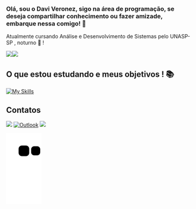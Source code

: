 ### Olá, sou o Davi Veronez, sigo na área de programação, se deseja compartilhar conhecimento ou fazer amizade, embarque nessa comigo! 👋
Atualmente cursando Análise e Desenvolvimento de Sistemas pelo UNASP-SP , noturno 🌙 !
<div>
  <a href="https://github.com/Veronez1"></a>
  <img height="150em" src="https://github-readme-stats.vercel.app/api?username=Veronez1&show_icons=true&theme=tokyonight&include_all_commits=true&count_private=true"/><img height="150em" src="https://github-readme-stats.vercel.app/api/top-langs/?username=Veronez1&layout=compact&langs_count=7&theme=tokyonight"/>
</div>

## O que estou estudando e meus objetivos ! 📚
  [![My Skills](https://skills.thijs.gg/icons?i=js,html,css,cs,dotnet,git)](https://skills.thijs.gg)
  <h2>Contatos</h2>

 <div> 
    <a href="https://www.instagram.com/daviveronez__/" target="_blank"><img src="https://img.shields.io/badge/-Instagram-%23E4405F?style=for-the-badge&logo=instagram&logoColor=white" target="_blank"></a>
    <a href = "mailto:daviveronez20@outlook.com"><img alt="Outlook" src="https://img.shields.io/static/v1?style=for-the-badge&message=Outlook&color=0078D4&logo=Microsoft+Outlook&logoColor=FFFFFF&label="></a>
    <a href="https://www.linkedin.com/in/davi-veronez/" target="_blank"><img src="https://img.shields.io/badge/-LinkedIn-%230077B5?style=for-the-badge&logo=linkedin&logoColor=white" target="_blank">
 </div>



  ![Snake animation](https://github.com/rafaballerini/rafaballerini/blob/output/github-contribution-grid-snake.svg)
